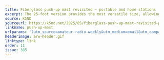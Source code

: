```yaml
---
title: Fiberglass push-up mast revisited — portable and home stations
excerpt: The 25-foot version provides the most versatile size, allowing me to set it up at whatever height suits my needs at home or on the go.
source: K5ND
sourceurl: https://k5nd.net/2025/05/fiberglass-push-up-mast-revisited-portable-and-home-stations/
linkname: push-up-mast
urlparams: '?utm_source=amateur-radio-weekly&utm_medium=email&utm_campaign=newsletter'
headerimage: arw-header.gif
linktype: link
order: 11
issue: 385
---
```

